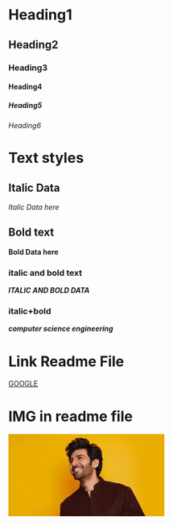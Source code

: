 # Heading1
## Heading2
### Heading3
#### Heading4
##### Heading5
###### Heading6

# Text styles
## Italic Data
*Italic Data here*


## Bold text
**Bold Data here**

### italic and bold text
***ITALIC AND BOLD DATA***

### italic+bold
***computer science engineering***

# Link Readme File
[GOOGLE]("www.google.com")

# IMG in readme file
![aryan](aryan.jpg)

